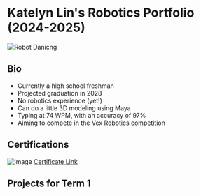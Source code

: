 # Katelyn Lin's Robotics Portfolio (2024-2025)

![Robot Danicng](https://upload.wikimedia.org/wikipedia/commons/f/f4/Gif_robot.gif)

## Bio
* Currently a high school freshman
* Projected graduation in 2028
* No robotics experience (yet!)
* Can do a little 3D modeling using Maya
* Typing at 74 WPM, with an accuracy of 97%
* Aiming to compete in the Vex Robotics competition

## Certifications
![image](https://github.com/user-attachments/assets/2262b033-ec8d-429e-bc20-a0d1e98157ca)
[Certificate Link](https://github.com/FlamingTiger12/roboticsportfolio/blob/main/images/roboticsonecertificate.pdf)



## Projects for Term 1
